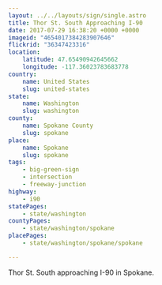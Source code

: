 ```yaml
---
layout: ../../layouts/sign/single.astro
title: Thor St. South Approaching I-90
date: 2017-07-29 16:38:20 +0000 +0000
imageid: "4654017384283907646"
flickrid: "36347423316"
location:
    latitude: 47.65490942645662
    longitude: -117.36023783683778
country:
    name: United States
    slug: united-states
state:
    name: Washington
    slug: washington
county:
    name: Spokane County
    slug: spokane
place:
    name: Spokane
    slug: spokane
tags:
    - big-green-sign
    - intersection
    - freeway-junction
highway:
    - i90
statePages:
    - state/washington
countyPages:
    - state/washington/spokane
placePages:
    - state/washington/spokane/spokane

---
```

Thor St. South approaching I-90 in Spokane.